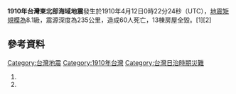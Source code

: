 **1910年台灣東北部海域地震**發生於1910年4月12日0時22分24秒（UTC），[地震矩規模為](https://zh.wikipedia.org/wiki/地震矩規模 "wikilink")8.1級，震源深度為235公里，造成60人死亡，13棟房屋全毀。\[1\]\[2\]

## 參考資料

[Category:台灣地震](https://zh.wikipedia.org/wiki/Category:台灣地震 "wikilink")
[Category:1910年台灣](https://zh.wikipedia.org/wiki/Category:1910年台灣 "wikilink")
[Category:台灣日治時期災難](https://zh.wikipedia.org/wiki/Category:台灣日治時期災難 "wikilink")

1.
2.